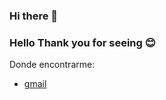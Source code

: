 ### Hi there 👋
### Hello Thank you for seeing 😊
Donde encontrarme:
- [gmail](tani.02g@gmail.com)
<!--**TaniaGuadalupeLopezMendoza12/TaniaGuadalupeLopezMendoza12** is a ✨ _special_ ✨ repository because its `README.md` (this file) appears on your GitHub profile.***

